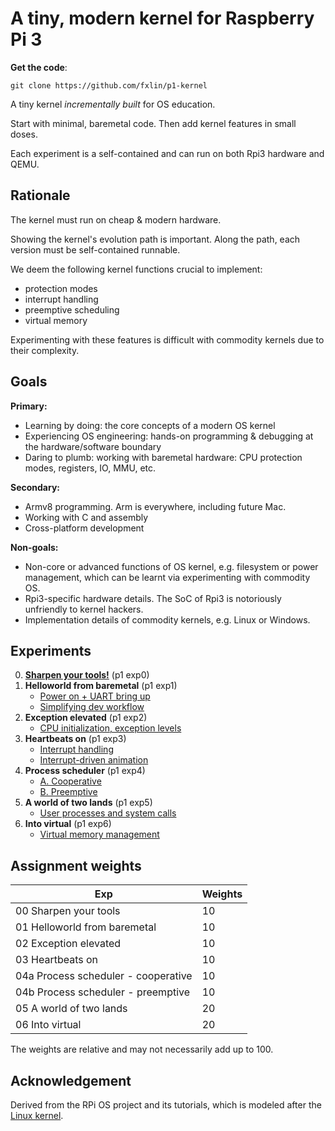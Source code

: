 # A tiny, modern kernel for Raspberry Pi 3 

**Get the code**: 

```
git clone https://github.com/fxlin/p1-kernel
```

A tiny kernel *incrementally built* for OS education. 

Start with minimal, baremetal code. Then add kernel features in small doses. 

Each experiment is a self-contained and can run on both Rpi3 hardware and QEMU. 

## Rationale

The kernel must run on cheap & modern hardware. 

Showing the kernel's evolution path is important. Along the path, each version must be self-contained runnable. 

We deem the following kernel functions crucial to implement: 
* protection modes
* interrupt handling
* preemptive scheduling
* virtual memory 

Experimenting with these features is difficult with commodity kernels due to their complexity. 

## Goals

**Primary:** 
* Learning by doing: the core concepts of a modern OS kernel
* Experiencing OS engineering: hands-on programming & debugging at the hardware/software boundary
* Daring to plumb: working with baremetal hardware: CPU protection modes, registers, IO, MMU, etc.

**Secondary:**
* Armv8 programming. Arm is everywhere, including future Mac. 
* Working with C and assembly 
* Cross-platform development 

**Non-goals:**

* Non-core or advanced functions of OS kernel, e.g. filesystem or power management, which can be learnt via experimenting with commodity OS. 
* Rpi3-specific hardware details. The SoC of Rpi3 is notoriously unfriendly to kernel hackers. 
* Implementation details of commodity kernels, e.g. Linux or Windows.  

<!---- to complete --->

## Experiments
0. **[Sharpen your tools!](lesson00/rpi-os.md)** (p1 exp0) 
1. **Helloworld from baremetal** (p1 exp1) 
      * [Power on + UART bring up](lesson01/rpi-os.md)
      * [Simplifying dev workflow](lesson01/workflow.md)
2. **Exception elevated** (p1 exp2) 
      * [CPU initialization, exception levels](lesson02/rpi-os.md)
3. **Heartbeats on** (p1 exp3) 
      * [Interrupt handling](lesson03/rpi-os.md)
      * [Interrupt-driven animation](lesson03/fb.md)
4. **Process scheduler** (p1 exp4) 
      * [A. Cooperative](lesson04a/rpi-os.md) 
      * [B. Preemptive](lesson04b/rpi-os.md) 
5. **A world of two lands** (p1 exp5) 
      * [User processes and system calls](lesson05/rpi-os.md) 
6. **Into virtual** (p1 exp6) 
      * [Virtual memory management](lesson06/rpi-os.md) 

## Assignment weights

| Exp                                 | Weights |
| ----------------------------------- | ------- |
| 00 Sharpen your tools               | 10      |
| 01 Helloworld from baremetal        | 10      |
| 02 Exception elevated               | 10      |
| 03 Heartbeats on                    | 10      |
| 04a Process scheduler - cooperative | 10      |
| 04b Process scheduler - preemptive  | 10      |
| 05 A world of two lands             | 20      |
| 06 Into virtual                     | 20      |

The weights are relative and may not necessarily add up to 100. 

## Acknowledgement
Derived from the RPi OS project and its tutorials, which is modeled after the [Linux kernel](https://github.com/torvalds/linux). 